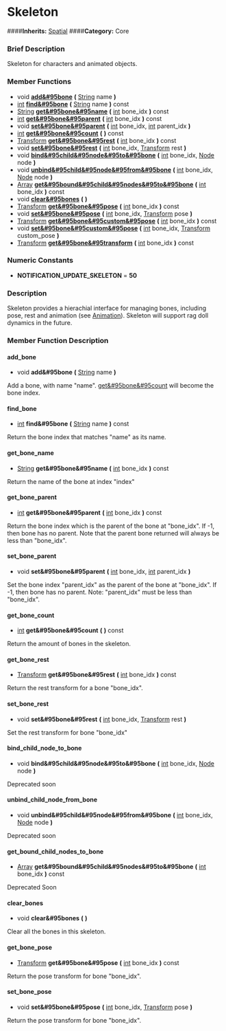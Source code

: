 #  Skeleton  
####**Inherits:** [Spatial](class_spatial)
####**Category:** Core

###  Brief Description  
Skeleton for characters and animated objects.

###  Member Functions 
  * void  **[add&#95bone](#add_bone)**  **(** [String](class_string) name  **)**
  * [int](class_int)  **[find&#95bone](#find_bone)**  **(** [String](class_string) name  **)** const
  * [String](class_string)  **[get&#95bone&#95name](#get_bone_name)**  **(** [int](class_int) bone_idx  **)** const
  * [int](class_int)  **[get&#95bone&#95parent](#get_bone_parent)**  **(** [int](class_int) bone_idx  **)** const
  * void  **[set&#95bone&#95parent](#set_bone_parent)**  **(** [int](class_int) bone_idx, [int](class_int) parent_idx  **)**
  * [int](class_int)  **[get&#95bone&#95count](#get_bone_count)**  **(** **)** const
  * [Transform](class_transform)  **[get&#95bone&#95rest](#get_bone_rest)**  **(** [int](class_int) bone_idx  **)** const
  * void  **[set&#95bone&#95rest](#set_bone_rest)**  **(** [int](class_int) bone_idx, [Transform](class_transform) rest  **)**
  * void  **[bind&#95child&#95node&#95to&#95bone](#bind_child_node_to_bone)**  **(** [int](class_int) bone_idx, [Node](class_node) node  **)**
  * void  **[unbind&#95child&#95node&#95from&#95bone](#unbind_child_node_from_bone)**  **(** [int](class_int) bone_idx, [Node](class_node) node  **)**
  * [Array](class_array)  **[get&#95bound&#95child&#95nodes&#95to&#95bone](#get_bound_child_nodes_to_bone)**  **(** [int](class_int) bone_idx  **)** const
  * void  **[clear&#95bones](#clear_bones)**  **(** **)**
  * [Transform](class_transform)  **[get&#95bone&#95pose](#get_bone_pose)**  **(** [int](class_int) bone_idx  **)** const
  * void  **[set&#95bone&#95pose](#set_bone_pose)**  **(** [int](class_int) bone_idx, [Transform](class_transform) pose  **)**
  * [Transform](class_transform)  **[get&#95bone&#95custom&#95pose](#get_bone_custom_pose)**  **(** [int](class_int) bone_idx  **)** const
  * void  **[set&#95bone&#95custom&#95pose](#set_bone_custom_pose)**  **(** [int](class_int) bone_idx, [Transform](class_transform) custom_pose  **)**
  * [Transform](class_transform)  **[get&#95bone&#95transform](#get_bone_transform)**  **(** [int](class_int) bone_idx  **)** const

###  Numeric Constants  
  * **NOTIFICATION_UPDATE_SKELETON** = **50**

###  Description  
Skeleton provides a hierachial interface for managing bones, including pose, rest and animation (see [Animation](class_animation)). Skeleton will support rag doll dynamics in the future.

###  Member Function Description  

#### <a name="add_bone">add_bone</a>
  * void  **add&#95bone**  **(** [String](class_string) name  **)**

Add a bone, with name "name". [get&#95bone&#95count](#get_bone_count) will become the bone index.

#### <a name="find_bone">find_bone</a>
  * [int](class_int)  **find&#95bone**  **(** [String](class_string) name  **)** const

Return the bone index that matches "name" as its name.

#### <a name="get_bone_name">get_bone_name</a>
  * [String](class_string)  **get&#95bone&#95name**  **(** [int](class_int) bone_idx  **)** const

Return the name of the bone at index "index"

#### <a name="get_bone_parent">get_bone_parent</a>
  * [int](class_int)  **get&#95bone&#95parent**  **(** [int](class_int) bone_idx  **)** const

Return the bone index which is the parent of the bone at "bone_idx". If -1, then bone has no parent. Note that the parent bone returned will always be less than "bone_idx".

#### <a name="set_bone_parent">set_bone_parent</a>
  * void  **set&#95bone&#95parent**  **(** [int](class_int) bone_idx, [int](class_int) parent_idx  **)**

Set the bone index "parent_idx" as the parent of the bone at "bone_idx". If -1, then bone has no parent. Note: "parent_idx" must be less than "bone_idx".

#### <a name="get_bone_count">get_bone_count</a>
  * [int](class_int)  **get&#95bone&#95count**  **(** **)** const

Return the amount of bones in the skeleton.

#### <a name="get_bone_rest">get_bone_rest</a>
  * [Transform](class_transform)  **get&#95bone&#95rest**  **(** [int](class_int) bone_idx  **)** const

Return the rest transform for a bone "bone_idx".

#### <a name="set_bone_rest">set_bone_rest</a>
  * void  **set&#95bone&#95rest**  **(** [int](class_int) bone_idx, [Transform](class_transform) rest  **)**

Set the rest transform for bone "bone_idx"

#### <a name="bind_child_node_to_bone">bind_child_node_to_bone</a>
  * void  **bind&#95child&#95node&#95to&#95bone**  **(** [int](class_int) bone_idx, [Node](class_node) node  **)**

Deprecated soon

#### <a name="unbind_child_node_from_bone">unbind_child_node_from_bone</a>
  * void  **unbind&#95child&#95node&#95from&#95bone**  **(** [int](class_int) bone_idx, [Node](class_node) node  **)**

Deprecated soon

#### <a name="get_bound_child_nodes_to_bone">get_bound_child_nodes_to_bone</a>
  * [Array](class_array)  **get&#95bound&#95child&#95nodes&#95to&#95bone**  **(** [int](class_int) bone_idx  **)** const

Deprecated Soon

#### <a name="clear_bones">clear_bones</a>
  * void  **clear&#95bones**  **(** **)**

Clear all the bones in this skeleton.

#### <a name="get_bone_pose">get_bone_pose</a>
  * [Transform](class_transform)  **get&#95bone&#95pose**  **(** [int](class_int) bone_idx  **)** const

Return the pose transform for bone "bone_idx".

#### <a name="set_bone_pose">set_bone_pose</a>
  * void  **set&#95bone&#95pose**  **(** [int](class_int) bone_idx, [Transform](class_transform) pose  **)**

Return the pose transform for bone "bone_idx".
